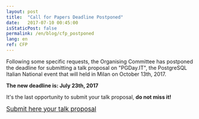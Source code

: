 ```yaml
---
layout: post
title:  "Call for Papers Deadline Postponed"
date:   2017-07-10 00:45:00
isStaticPost: false
permalink: /en/blog/cfp_postponed
lang: en
ref: CFP
---
```


Following some specific requests, the Organising Committee has postponed the deadline for submitting a talk proposal on "PGDay.IT", the PostgreSQL Italian National event that will held in Milan on October 13th, 2017.
 
**The new deadline is: July 23th, 2017**

It's the last opportunity to submit your talk proposal, **do not miss it!**

[<big>Submit here your talk proposal</big>](https://docs.google.com/forms/d/e/1FAIpQLSd3FVGA_SY9xwKKR1QWTBd58saiSI9K1w-JMTsuNCIhrXL9Zw/viewform?c=0&w=1)
